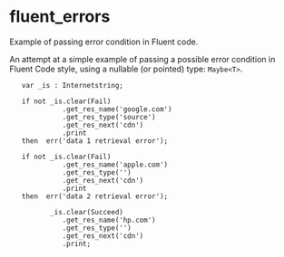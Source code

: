 # fluent_errors
Example of passing error condition in Fluent code.

An attempt at a simple example of passing a possible error condition in Fluent Code style, using a nullable (or pointed) type: `Maybe<T>`.

```Delphi
   var _is : Internetstring;

   if not _is.clear(Fail)
             .get_res_name('google.com')
             .get_res_type('source')
             .get_res_next('cdn')
             .print
   then  err('data 1 retrieval error');

   if not _is.clear(Fail)
             .get_res_name('apple.com')
             .get_res_type('')
             .get_res_next('cdn')
             .print
   then  err('data 2 retrieval error');

          _is.clear(Succeed)
             .get_res_name('hp.com')
             .get_res_type('')
             .get_res_next('cdn')
             .print;
   ```
